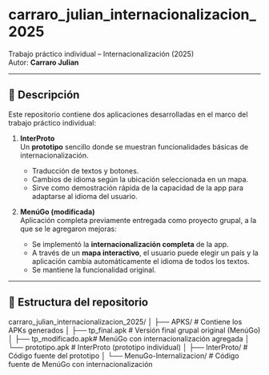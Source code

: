# carraro_julian_internacionalizacion_2025

Trabajo práctico individual – Internacionalización (2025)  
Autor: **Carraro Julian**  

---

## 📱 Descripción

Este repositorio contiene dos aplicaciones desarrolladas en el marco del trabajo práctico individual:

1. **InterProto**  
   Un **prototipo** sencillo donde se muestran funcionalidades básicas de internacionalización.  
   - Traducción de textos y botones.  
   - Cambios de idioma según la ubicación seleccionada en un mapa.  
   - Sirve como demostración rápida de la capacidad de la app para adaptarse al idioma del usuario.  

2. **MenúGo (modificada)**  
   Aplicación completa previamente entregada como proyecto grupal, a la que se le agregaron mejoras:  
   - Se implementó la **internacionalización completa** de la app.  
   - A través de un **mapa interactivo**, el usuario puede elegir un país y la aplicación cambia automáticamente el idioma de todos los textos.  
   - Se mantiene la funcionalidad original.  

---

## 📂 Estructura del repositorio

carraro_julian_internacionalizacion_2025/
│
├── APKS/ # Contiene los APKs generados
│ ├── tp_final.apk # Versión final grupal original (MenúGo)
│ ├── tp_modificado.apk# MenúGo con internacionalización agregada
│ └── prototipo.apk # InterProto (prototipo individual)
│
├── InterProto/ # Código fuente del prototipo
│
└── MenuGo-Internalizacion/ # Código fuente de MenúGo con internacionalización

